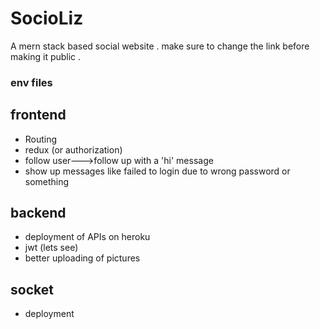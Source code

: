 # SocioLiz
A mern stack based social website . make sure to change the link before making it public .

### env files

## frontend

- Routing
- redux (or authorization)
- follow user--->follow up with a 'hi' message
- show up messages like failed to login due to wrong password or something

## backend

- deployment of APIs on heroku
- jwt (lets see)
- better uploading of pictures

## socket

- deployment
